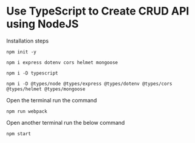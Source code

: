 # Use TypeScript to Create CRUD API using NodeJS


Installation steps

`npm init -y`

`npm i express dotenv cors helmet mongoose`

`npm i -D typescript`

`npm i -D @types/node @types/express @types/dotenv @types/cors @types/helmet @types/mongoose`

Open the terminal run the command

`npm run webpack`

Open another terminal run the below command

`npm start`
